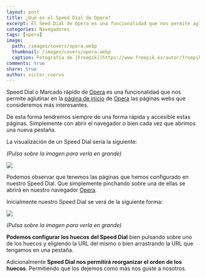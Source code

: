 ```yaml
---
layout: post
title: ¿Qué es el Speed Dial de Opera?
excerpt: El Seed Dial de Opera es una funcionalidad que nos permite aglutinar en la página de inicio de Opera las páginas más interesantes.
categories: Navegadores
tags: [opera]
image:
  path: /images/covers/opera.webp
  thumbnail: /images/covers/opera.webp
  caption: Fotografía de [Freepik](https://www.freepik.es/autor/freepik)
comments: true
share: true
author: victor_cuervo
---
```


Speed Dial o Marcado rápido de [Opera](https://www.ayudaenlaweb.com/navegadores/que-es-opera/) es una funcionalidad que nos permite aglutinar en la [página de inicio](https://www.ayudaenlaweb.com/navegadores/que-es-la-pagina-de-inicio-de-un-navegador/) de [Opera](https://www.ayudaenlaweb.com/navegadores/que-es-opera/) las páginas webs que consideremos más interesantes.


De esta forma tendremos siempre de una forma rápida y accesible estas páginas. Simplemente con abrir el navegador o bien cada vez que abrimos una nueva pestaña.


La visualización de un Speed Dial sería la siguiente:


_(Pulsa sobre la imagen para verla en grande)_


![](https://www.ayudaenlaweb.com/wp-content/uploads/2010/12/opera_speeddial.png)


Podemos observar que tenemos las páginas que hemos configurado en nuestro Speed Dial. Que simplemente pinchando sobre una de ellas se abrirá en nuestro navegador [Opera](https://www.ayudaenlaweb.com/navegadores/que-es-opera/).


Inicialmente nuestro Speed Dial se verá de la siguiente forma:


![](https://www.ayudaenlaweb.com/wp-content/uploads/2010/12/opera_speeddial_vacio.png)


_(Pulsa sobre la imagen para verla en grande)_


**Podemos configurar los huecos del Speed Dial** bien pulsando sobre uno de los huecos y eligiendo la URL del mismo o bien arrastrando la URL que tengamos en una pestaña.


Adicionalmente **Speed Dial nos permitirá reorganizar el orden de los huecos**. Permitiendo que los dejemos como más nos guste a nosotros.

